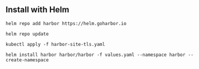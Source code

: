 ## Install with Helm

```shell
helm repo add harbor https://helm.goharbor.io

helm repo update

kubectl apply -f harbor-site-tls.yaml

helm install harbor harbor/harbor -f values.yaml --namespace harbor --create-namespace
```